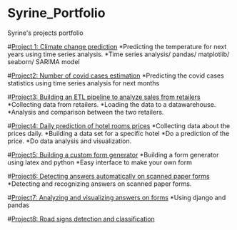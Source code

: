 # Syrine_Portfolio
Syrine's projects portfolio

#[Project 1: Climate change prediction](https://github.com/sirineourari/climate_change_prediction) 
*Predicting the temperature for next years using time series analysis. 
*Time series analysis/ pandas/ matplotlib/ seaborn/ SARIMA model 

#[Project2: Number of covid cases estimation](https://github.com/sirineourari/Covid_cases_estimation) 
*Predicting the covid cases statistics using time series analysis for next months

#[Project3: Building an ETL pipeline to analyze sales from retailers](https://github.com/sirineourari/retailers_sales_analysis)
*Collecting data from retailers. 
*Loading the data to a datawarehouse. 
*Analysis and comparison between the two retailers. 

#[Project4: Daily prediction of hotel rooms prices](https://github.com/sirineourari/Hotel_prices_prediction) 
*Collecting data about the prices daily. 
*Building a data set for a specific hotel 
*Do a prediction of the price. 
*Do data analysis and visualization. 

#[Project5: Building a custom form generator](https://github.com/sirineourari/form_generator) 
*Building a form generator using latex and python 
*Easy interface to make your own form 

#[Project6: Detecting answers automatically on scanned paper forms](https://github.com/sirineourari/Detecting_answers_on_paper_forms)
*Detecting and recognizing answers on scanned paper forms. 

#[Project7: Analyzing and visualizing answers on forms](https://github.com/sirineourari/data_analysis_tool)
*Using django and pandas 

#[Project8: Road signs detection and classification](https://github.com/sirineourari/road_signs_detection_and_classification) 
